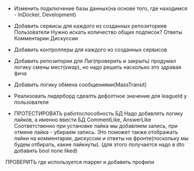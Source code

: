 - Изменить подключение базы данных(на основе того, где находимся - InDocker, Development)

- Добавить сервисы для каждого из созданных репозиториев
  Пользователи
    Нужно искать количество общих подписок?
  Ответы
  Комментарии
  Дискуссии

- Добавить контроллеры для каждого из созданных сервисов

- Добавить репозитории для
  Лиг(проверить и закрыть)
    продумал логику смены мест(swap), но надо решить насколько это здравая фича


- Добавить логику обмена сообщениями(MassTransit)
- Реализовать лидерборд
  сдеалть дефолтное значение для leagueId у пользователя

- ПРОТЕСТИРОВАТЬ работоспособность БД
  Надо добавлять логику лайков, а именно ввести БД CommentLike, AnswerLike
  Соответственно при установке лайка мы добавляем запись, при отмене лайка - убираем запись.
  Это поможет также отображать лайки на комментарии, дискуссии и ответы на фронте(поскольку мы будем отбирать, какие лайкнуты).
  (для этого получается надо в dto добавить bool поле liked)

ПРОВЕРИТЬ где используется mapper и добавить профили